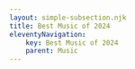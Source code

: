 ```yaml
---
layout: simple-subsection.njk
title: Best Music of 2024
eleventyNavigation:
    key: Best Music of 2024
    parent: Music
---
```

